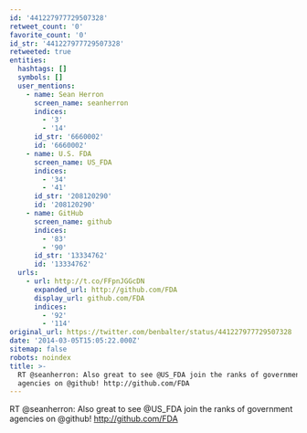 ```yaml
---
id: '441227977729507328'
retweet_count: '0'
favorite_count: '0'
id_str: '441227977729507328'
retweeted: true
entities:
  hashtags: []
  symbols: []
  user_mentions:
    - name: Sean Herron
      screen_name: seanherron
      indices:
        - '3'
        - '14'
      id_str: '6660002'
      id: '6660002'
    - name: U.S. FDA
      screen_name: US_FDA
      indices:
        - '34'
        - '41'
      id_str: '208120290'
      id: '208120290'
    - name: GitHub
      screen_name: github
      indices:
        - '83'
        - '90'
      id_str: '13334762'
      id: '13334762'
  urls:
    - url: http://t.co/FFpnJGGcDN
      expanded_url: http://github.com/FDA
      display_url: github.com/FDA
      indices:
        - '92'
        - '114'
original_url: https://twitter.com/benbalter/status/441227977729507328
date: '2014-03-05T15:05:22.000Z'
sitemap: false
robots: noindex
title: >-
  RT @seanherron: Also great to see @US_FDA join the ranks of government
  agencies on @github! http://github.com/FDA
---
```


RT @seanherron: Also great to see @US_FDA join the ranks of government agencies on @github! http://github.com/FDA